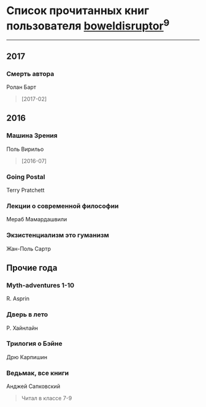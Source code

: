 # Список прочитанных книг пользователя [boweldisruptor](http://vk.com/id16427535)<sup>9</sup>
---

## 2017

### Смерть автора
Ролан Барт
> [2017-02] 



## 2016

### Машина Зрения
Поль Вирильо
> [2016-07] 


### Going Postal
Terry Pratchett


### Лекции о современной философии
Мераб Мамардашвили


### Экзистенциализм это гуманизм
Жан-Поль Сартр



## Прочие года

### Myth-adventures 1-10
R. Asprin


### Дверь в лето
Р. Хайнлайн


### Трилогия о Бэйне
Дрю Карпишин


### Ведьмак, все книги
Анджей Сапковский
> Читал в классе 7-9



